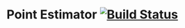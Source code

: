 # Point Estimator [![Build Status](https://travis-ci.org/steventsao/point-estimator.svg?branch=master)](https://travis-ci.org/steventsao/point-estimator)
